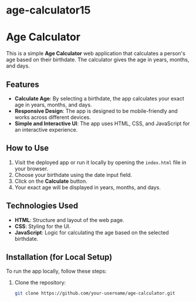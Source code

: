 # age-calculator15

# Age Calculator

This is a simple **Age Calculator** web application that calculates a person's age based on their birthdate. The calculator gives the age in years, months, and days.

## Features
- **Calculate Age**: By selecting a birthdate, the app calculates your exact age in years, months, and days.
- **Responsive Design**: The app is designed to be mobile-friendly and works across different devices.
- **Simple and Interactive UI**: The app uses HTML, CSS, and JavaScript for an interactive experience.

## How to Use
1. Visit the deployed app or run it locally by opening the `index.html` file in your browser.
2. Choose your birthdate using the date input field.
3. Click on the **Calculate** button.
4. Your exact age will be displayed in years, months, and days.

## Technologies Used
- **HTML**: Structure and layout of the web page.
- **CSS**: Styling for the UI.
- **JavaScript**: Logic for calculating the age based on the selected birthdate.

## Installation (for Local Setup)
To run the app locally, follow these steps:
1. Clone the repository:
   ```bash
   git clone https://github.com/your-username/age-calculator.git
